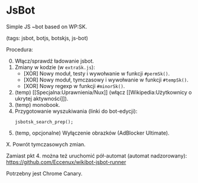 JsBot 
==========================

Simple JS ~bot based on WP:SK.

(tags: jsbot, botjs, botskjs, js-bot)

Procedura:

0. Włącz/sprawdź ładowanie jsbot.
1. Zmiany w kodzie (w `extraSk.js`):
	- [XOR] Nowy moduł, testy i wywołwanie w funkcji `#permSk()`.
	- [XOR] Nowy moduł, tymczasowy i wywołwanie w funkcji `#tempSk()`.
	- [XOR] Nowy regexp w funkcji `#minorSk()`.
2. (temp) [[Specjalna:Uprawnienia/Nux]] (włącz [[Wikipedia:Użytkownicy o ukrytej aktywności]]).
3. (temp) monobook.
4. Przygotowanie wyszukiwania (linki do bot-edycji):
	```
	jsbotsk_search_prep();
	```
5. (temp, opcjonalne) Wyłączenie obrazków (AdBlocker Ultimate).

X. Powrót tymczasowych zmian.


Zamiast pkt 4. można też uruchomić pół-automat (automat nadzorowany):
https://github.com/Eccenux/wikibot-jsbot-runner

Potrzebny jest Chrome Canary.
